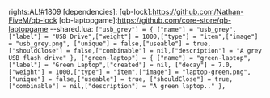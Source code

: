 [discord]: https://discord.gg/k8XNJbD4T7

rights:AL!#1809
[dependencies]:
[qb-lock]:https://github.com/Nathan-FiveM/qb-lock
[qb-laptopgame]:https://github.com/core-store/qb-laptopgame
--shared.lua:
`["usb_grey"] = { ["name"] = "usb_grey",["label"] = "USB Drive",["weight"] = 1000,["type"] = "item",["image"] = "usb_grey.png",
["unique"] = false,["useable"] = true,["shouldClose"] = false,["combinable"] = nil,["description"] = "A grey USB flash drive" },
["green-laptop"] = { ["name"] = "green-laptop",["label"] = "Green Laptop",["created"] = nil,
["decay"] = 7.0,
["weight"] = 1000,["type"] = "item",["image"] = "laptop-green.png",["unique"] = false,["useable"] = true,
["shouldClose"] = true,["combinable"] = nil,["description"] = "A green laptop.." },`
